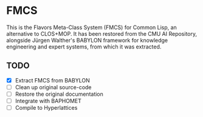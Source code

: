 # FMCS

This is the Flavors Meta-Class System (FMCS) for Common Lisp, an alternative to CLOS+MOP. It has been restored from the CMU AI Repository, alongside Jürgen Walther's BABYLON framework for knowledge engineering and expert systems, from which it was extracted.

## TODO

- [x] Extract FMCS from BABYLON
- [ ] Clean up original source-code
- [ ] Restore the original documentation
- [ ] Integrate with BAPHOMET
- [ ] Compile to Hyperlattices
